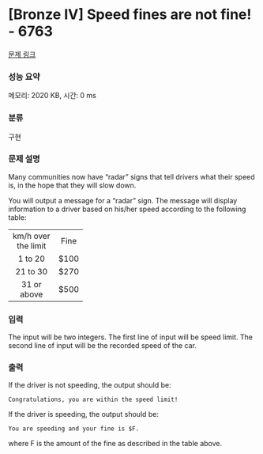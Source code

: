 # [Bronze IV] Speed fines are not fine! - 6763 

[문제 링크](https://www.acmicpc.net/problem/6763) 

### 성능 요약

메모리: 2020 KB, 시간: 0 ms

### 분류

구현

### 문제 설명

<p style="user-select: auto;">Many communities now have “radar” signs that tell drivers what their speed is, in the hope that they will slow down.</p>

<p style="user-select: auto;">You will output a message for a “radar” sign. The message will display information to a driver based on his/her speed according to the following table:</p>

<table class="table table-bordered" style="width: 30%; user-select: auto;">
	<tbody style="user-select: auto;">
		<tr style="user-select: auto;">
			<td style="text-align: center; user-select: auto;">km/h over the limit</td>
			<td style="text-align: center; user-select: auto;">Fine</td>
		</tr>
		<tr style="user-select: auto;">
			<td style="text-align: center; user-select: auto;">1 to 20</td>
			<td style="text-align: center; user-select: auto;">$100</td>
		</tr>
		<tr style="user-select: auto;">
			<td style="text-align: center; user-select: auto;">21 to 30</td>
			<td style="text-align: center; user-select: auto;">$270</td>
		</tr>
		<tr style="user-select: auto;">
			<td style="text-align: center; user-select: auto;">31 or above</td>
			<td style="text-align: center; user-select: auto;">$500</td>
		</tr>
	</tbody>
</table>

### 입력 

 <p style="user-select: auto;">The input will be two integers. The first line of input will be speed limit. The second line of input will be the recorded speed of the car.</p>

### 출력 

 <p style="user-select: auto;">If the driver is not speeding, the output should be:</p>

<p style="user-select: auto;"><code style="user-select: auto;">Congratulations, you are within the speed limit! </code></p>

<p style="user-select: auto;">If the driver is speeding, the output should be:</p>

<p style="user-select: auto;"><code style="user-select: auto;">You are speeding and your fine is $F. </code></p>

<p style="user-select: auto;">where F is the amount of the fine as described in the table above.</p>

